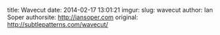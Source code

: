 title: Wavecut
date: 2014-02-17 13:01:21
imgur: 
slug: wavecut
author: Ian Soper
authorsite: http://iansoper.com
original: http://subtlepatterns.com/wavecut/
